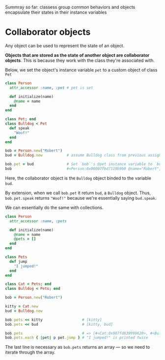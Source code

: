 Summray so far: classess group common behaviors and objects encapsulate their states in their instance variables

# Collaborator objects

Any object can be used to represent the state of an object.

**Objects that are stored as the state of another object are collaborator objects**. This is because they work with the class they're associated with.

Below, we set the object's instance variable `pet` to a custom object of class `Pet`
```ruby
class Person
  attr_accessor :name, :pet # pet is set

  def initialize(name)
    @name = name
  end
end

class Pet; end
class Bulldog < Pet
  def speak
    "Woof!"
  end
end

bob = Person.new("Robert")
bud = Bulldog.new           # assume Bulldog class from previous assignment

bob.pet = bud               # Set `bob`'s @pet instance variable to `bud`
bob                         #<Person:0x00007fbd7119b9b0 @name="Robert", @pet=#<Bulldog:0x00007fbd76017878>>
```

Here, the collaborator object is the `Bulldog` object binded to the variable `bud`.

By extension, when we call `bob.pet` it return `bud`, a `Bulldog` object. Thus, `bob.pet.speak` returns `"Woof!"` because we're essentially saying `bud.speak`.

We can essentially do the same with collections.

```ruby
class Person
  attr_accessor :name, :pets

  def initialize(name)
    @name = name
    @pets = []
  end
end

class Pets
  def jump
    "I jumped!"
  end
end

class Cat < Pets; end
class Bulldog < Pets; end

bob = Person.new("Robert")

kitty = Cat.new
bud = Bulldog.new

bob.pets << kitty                  # [kitty]
bob.pets << bud                    # [kitty, bud]

bob.pets                           # => [#<Cat:0x007fd839999620>, #<Bulldog:0x007fd839994ff8>]
bob.pets.each { |pet| p pet.jump } # "I jumped!" is printed twice
```

The last line is necessary as `bob.pets` returns an array — so we need to iterate through the array.